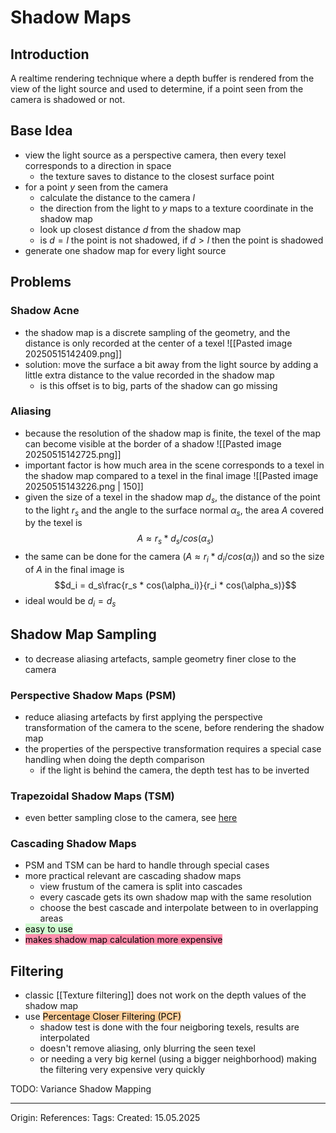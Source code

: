 # Shadow Maps

## Introduction

A realtime rendering technique where a depth buffer is rendered from the view of the light source and used to determine, if a point seen from the camera is shadowed or not.

## Base Idea

- view the light source as a perspective camera, then every texel corresponds to a direction in space
	- the texture saves to distance to the closest surface point
- for a point $y$ seen from the camera
	- calculate the distance to the camera $l$
	- the direction from the light to $y$ maps to a texture coordinate in the shadow map
	- look up closest distance $d$ from the shadow map
	- is $d=l$ the point is not shadowed, if $d>l$ then the point is shadowed
- generate one shadow map for every light source

## Problems

### Shadow Acne

- the shadow map is a discrete sampling of the geometry, and the distance is only recorded at the center of a texel
![[Pasted image 20250515142409.png]]
- solution: move the surface a bit away from the light source by adding a little extra distance to the value recorded in the shadow map
	- is this offset is to big, parts of the shadow can go missing

### Aliasing

- because the resolution of the shadow map is finite, the texel of the map can become visible at the border of a shadow
![[Pasted image 20250515142725.png]]
- important factor is how much area in the scene corresponds to a texel in the shadow map compared to a texel in the final image
![[Pasted image 20250515143226.png | 150]]
- given the size of a texel in the shadow map $d_s$, the distance of the point to the light $r_s$ and the angle to the surface normal $\alpha_s$, the area $A$ covered by the texel is
$$A \approx r_s * d_s / cos(\alpha_s)$$
- the same can be done for the camera ($A \approx r_i * d_i / cos(\alpha_i)$) and so the size of $A$ in the final image is $$d_i = d_s\frac{r_s * cos(\alpha_i)}{r_i * cos(\alpha_s)}$$
- ideal would be $d_i = d_s$ 

## Shadow Map Sampling

- to decrease aliasing artefacts, sample geometry finer close to the camera

### Perspective Shadow Maps (PSM)

- reduce aliasing artefacts by first applying the perspective transformation of the camera to the scene, before rendering the shadow map
- the properties of the perspective transformation requires a special case handling when doing the depth comparison
	- if the light is behind the camera, the depth test has to be inverted

### Trapezoidal Shadow Maps (TSM)

- even better sampling close to the camera, see [here](http://diglib.eg.org/items/35e36c54-e42c-435b-a9b7-b99cee2035b4 )

### Cascading Shadow Maps 

- PSM and TSM can be hard to handle through special cases
- more practical relevant are cascading shadow maps
	- view frustum of the camera is split into cascades
	- every cascade gets its own shadow map with the same resolution
	- choose the best cascade and interpolate between to in overlapping areas
- <mark style="background: #BBFABBA6;">easy to use</mark>
- <mark style="background: #FF5582A6;">makes shadow map calculation more expensive</mark>

## Filtering

- classic [[Texture filtering]] does not work on the depth values of the shadow map 
- use <mark style="background: #FFB86CA6;">Percentage Closer Filtering (PCF)</mark> 
	- shadow test is done with the four neigboring texels, results are interpolated
	- doesn't remove aliasing, only blurring the seen texel
	- or needing a very big kernel (using a bigger neighborhood) making the filtering very expensive very quickly


TODO: Variance Shadow Mapping

---

Origin: 
References: 
Tags: 
Created: 15.05.2025

